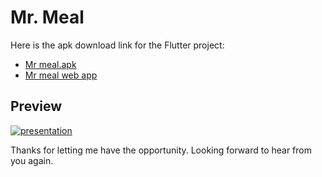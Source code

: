 # Mr. Meal

Here is the apk download link for the Flutter project:

- [Mr meal.apk](https://github.com/Safius-Sifat/Mr-Meal/releases/download/v1.2.2%2B3/Mr.Meal.latest.apk)
- [Mr meal web app](https://safius-sifat.github.io/Mr-Meal/)

## Preview

[![presentation](https://img.youtube.com/vi/R8E0uFohTGM/0.jpg)](https://youtube.com/watch?v=R8E0uFohTGM)

Thanks for letting me have the opportunity. Looking forward to hear from you again.
